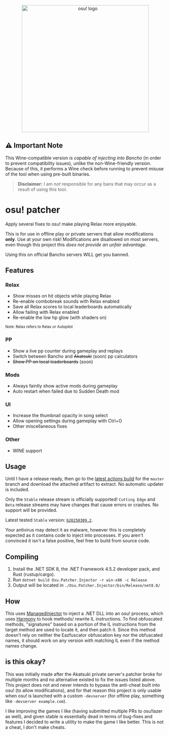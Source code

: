 <p align="center">
  <img align="center" width="400" alt="osu! logo" src=".github/assets/logo.png">
</p>

## ⚠️ Important Note

This Wine-compatible version *is capable of injecting into Bancho* (in order to prevent compatibility issues), unlike the non-Wine-friendly version.  
Because of this, it performs a Wine check before running to prevent misuse of the tool when using pre-built binaries.

> **Disclaimer:** I am *not* responsible for any bans that may occur as a result of using this tool.

# osu! patcher

Apply several fixes to osu! make playing Relax more enjoyable.

This is for use in offline play or private servers that allow modifications **only**.
Use at your own risk! Modifications are disallowed on most servers, even though this project this 
*does not provide an unfair advantage*.

Using this on official Bancho servers WILL get you banned.

## Features

### Relax
- Show misses on hit objects while playing Relax
- Re-enable combobreak sounds with Relax enabled
- Save all Relax scores to local leaderboards automatically
- Allow failing with Relax enabled
- Re-enable the low hp glow (with shaders on)

<sup>Note: Relax refers to Relax *or* Autopilot</sup>

### PP
- Show a live pp counter during gameplay and replays
- Switch between Bancho and ~~Akatsuki~~ (soon) pp calculators
- ~~Show PP on local leaderboards~~ (soon)

### Mods
- Always faintly show active mods during gameplay
- Auto restart when failed due to Sudden Death mod

### UI
- Increase the thumbnail opacity in song select
- Allow opening settings during gameplay with Ctrl+O
- Other miscellaneous fixes

### Other
- WINE support
<!-- - Download from beatmap mirrors when offline -->

## Usage

Until I have a release ready, then go to the [latest actions build](ehttps://github.com/rushiiMachine/osu-patcher/actions?query=branch%3Amaster) 
for the `master` branch and download the attached artifact to extract. No automatic updater is included.

Only the `Stable` release stream is officially supported! `Cutting Edge` and `Beta` release streams
may have changes that cause errors or crashes. No support will be provided.

Latest tested `Stable` version: [`b20250309.2`](https://osu.ppy.sh/home/changelog/stable40/20250309.2).

Your antivirus may detect it as malware, however this is completely expected as it contains code to inject 
into processes. If you aren't convinced it isn't a false positive, feel free to build from source code.

## Compiling

1. Install the .NET SDK 8, the .NET Framework 4.5.2 developer pack, and Rust (rustup/cargo).
2. Run `dotnet build Osu.Patcher.Injector -r win-x86 -c Release`
3. Output will be located in `./Osu.Patcher.Injector/bin/Release/net8.0/`

## How

This uses [ManagedInjector](https://github.com/holly-hacker/ManagedInjector) to inject a .NET DLL into an osu! process, which uses [Harmony](https://github.com/pardeike/Harmony) to hook methods/
rewrite IL instructions. To find obfuscated methods, "signatures" based on a portion of the IL instructions from the 
target method are used to locate it, and then patch it. Since this method doesn't rely on neither the Eazfuscator 
obfuscation key nor the obfuscated names, it should work on any version with matching IL even if the method names change.

## is this okay?

This was initially made after the Akatsuki private server's patcher broke for multiple months and no alternative
existed to fix the issues listed above. This project does not and never intends to bypass the
anti-cheat built into osu! (to allow modifications), and for that reason this project is only usable when osu! is
launched with a custom `-devserver` (for offline play, something like `-devserver example.com`).

I like improving the games I like (having submitted multiple PRs to osu!lazer as well), and given stable is essentially
dead in terms of bug-fixes and features I decided to write a utility to make the game I like better.
This is not a cheat, I don't make cheats.
